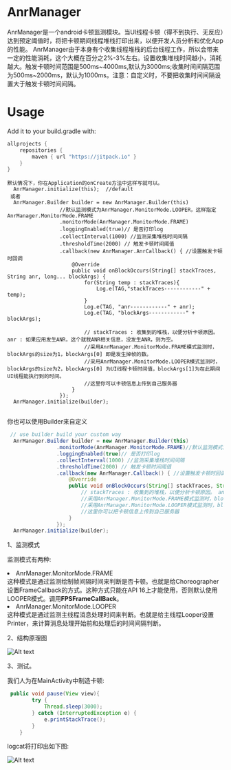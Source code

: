 # AnrManager
AnrManager是一个android卡顿监测模块。当UI线程卡顿（得不到执行、无反应）达到预定阈值时，将把卡顿期间线程堆栈打印出来，以便开发人员分析和优化App的性能。
AnrManager由于本身有个收集线程堆栈的后台线程工作，所以会带来一定的性能消耗，这个大概在百分之2%-3%左右。设置收集堆栈时间越小，消耗越大。触发卡顿时间范围是500ms\~4000ms,默认为3000ms;收集时间间隔范围为500ms\~2000ms，默认为1000ms。注意：自定义时，不要把收集时间间隔设置大于触发卡顿时间间隔。
# Usage
Add it to your build.gradle with:
```gradle
allprojects {
    repositories {
        maven { url "https://jitpack.io" }
    }
}
```

```
默认情况下，你在Application的onCreate方法中这样写就可以。
  AnrManager.initialize(this);  //default
 或者
  AnrManager.Builder builder = new AnrManager.Builder(this)
                 //默认监测模式为AnrManager.MonitorMode.LOOPER，这样指定AnrManager.MonitorMode.FRAME
                 .monitorMode(AnrManager.MonitorMode.FRAME)
                 .loggingEnabled(true)// 是否打印log
                 .collectInterval(1000) //监测采集堆栈时间间隔
                 .thresholdTime(2000) // 触发卡顿时间阈值
                 .callback(new AnrManager.AnrCallback() { //设置触发卡顿时回调
                     @Override
                     public void onBlockOccurs(String[] stackTraces, String anr, long... blockArgs) {
                         for(String temp : stackTraces){
                             Log.e(TAG,"stackTraces------------" + temp);
                         }
                         Log.e(TAG, "anr------------" + anr);
                         Log.e(TAG, "blockArgs------------" + blockArgs);

                         // stackTraces : 收集到的堆栈，以便分析卡顿原因。 anr : 如果应用发生ANR，这个就我ANR相关信息，没发生ANR，则为空。
                         //采用AnrManager.MonitorMode.FRAME模式监测时，blockArgs的size为1，blockArgs[0] 即是发生掉帧的数。
                         //采用AnrManager.MonitorMode.LOOPER模式监测时，blockArgs的size为2，blockArgs[0] 为UI线程卡顿时间值，blockArgs[1]为在此期间UI线程能执行到的时间。
                         //这里你可以卡顿信息上传到自己服务器
                     }
                 });
  AnrManager.initialize(builder);


```

你也可以使用Builder来自定义

```java
 // use builder build your custom way
  AnrManager.Builder builder = new AnrManager.Builder(this)
                .monitorMode(AnrManager.MonitorMode.FRAME)//默认监测模式为AnrManager.MonitorMode.LOOPER，这样指定AnrManager.MonitorMode.FRAME
                .loggingEnabled(true)// 是否打印log
                .collectInterval(1000) //监测采集堆栈时间间隔
                .thresholdTime(2000) // 触发卡顿时间阈值
                .callback(new AnrManager.Callback() { //设置触发卡顿时回调
                    @Override
                    public void onBlockOccurs(String[] stackTraces, String anr, long... blockArgs) {
                        // stackTraces : 收集到的堆栈，以便分析卡顿原因。 anr : 如果应用发生ANR，这个就我ANR相关信息，没发生ANR，则为空。 
                        //采用AnrManager.MonitorMode.FRAME模式监测时，blockArgs的size为1，blockArgs[0] 即是发生掉帧的数。
                        //采用AnrManager.MonitorMode.LOOPER模式监测时，blockArgs的size为2，blockArgs[0] 为UI线程卡顿时间值，blockArgs[1]为在此期间UI线程能执行到的时间。
                        //这里你可以把卡顿信息上传到自己服务器
                    }
                });
  AnrManager.initialize(builder);
```

1、监测模式

监测模式有两种:

<li>AnrManager.MonitorMode.FRAME</li>
这种模式是通过监测绘制帧间隔时间来判断是否卡顿。也就是给Choreographer设置FrameCallback的方式。这种方式只能在API 16上才能使用，否则默认使用LOOPER模式。调用<b>FPSFrameCallBack</b>。

<li>AnrManager.MonitorMode.LOOPER</li>
这种模式是通过监测主线程消息处理时间来判断。也就是给主线程Looper设置Printer，来计算消息处理开始前和处理后的时间间隔判断。

2、结构原理图

![Alt text](https://github.com/xuningjack/ANRManager/blob/master/images/anrmanager_design.png)

3、测试。

我们人为在MainActivity中制造卡顿:
```java
 public void pause(View view){
        try {
            Thread.sleep(3000);
        } catch (InterruptedException e) {
            e.printStackTrace();
        }
    }
```
logcat将打印出如下图:

![Alt text](https://github.com/xuningjack/ANRManager/blob/master/images/crashlog.png)






